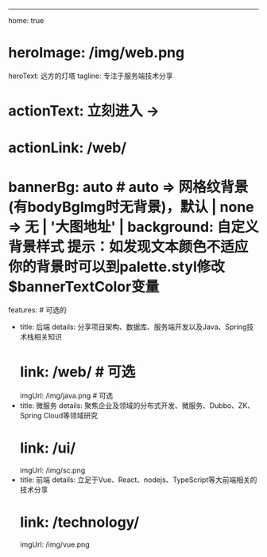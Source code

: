 ---
home: true
# heroImage: /img/web.png
heroText: 远方的灯塔
tagline: 专注于服务端技术分享
# actionText: 立刻进入 →
# actionLink: /web/
# bannerBg: auto # auto => 网格纹背景(有bodyBgImg时无背景)，默认 | none => 无 | '大图地址' | background: 自定义背景样式       提示：如发现文本颜色不适应你的背景时可以到palette.styl修改$bannerTextColor变量

features: # 可选的
  - title: 后端
    details: 分享项目架构、数据库、服务端开发以及Java、Spring技术栈相关知识
    # link: /web/ # 可选
    imgUrl: /img/java.png # 可选
  - title: 微服务
    details: 聚焦企业及领域的分布式开发、微服务、Dubbo、ZK、Spring Cloud等领域研究
    # link: /ui/
    imgUrl: /img/sc.png
  - title: 前端
    details: 立足于Vue、React、nodejs、TypeScript等大前端相关的技术分享
    # link: /technology/
    imgUrl: /img/vue.png
